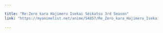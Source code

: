 ```yaml
---

title: "Re:Zero kara Hajimeru Isekai Seikatsu 3rd Season"
link: "https://myanimelist.net/anime/54857/Re_Zero_kara_Hajimeru_Isekai_Seikatsu_3rd_Season"
  
---
```

